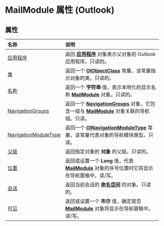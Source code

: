 
# MailModule 属性 (Outlook)

## 属性



|**名称**|**说明**|
|:-----|:-----|
|[应用程序](60a85a6b-67bc-c90a-a4a8-8f484d6cb0d6.md)|返回 **[应用程序](797003e7-ecd1-eccb-eaaf-32d6ddde8348.md)** 对象表示父对象的 Outlook 应用程序。只读的。|
|[类](f991b831-21a2-45c4-40ac-075eb5c90604.md)|返回一个 **[OlObjectClass](33d724b3-df3c-2a7f-a80f-93b66d96f588.md)** 常量，该常量指示对象的类。只读的。|
|[名称](6bb6f48d-c3cb-57dc-076c-67b1a2883926.md)|返回一个 **字符串** 值，表示本地化的显示名称 **[MailModule](df20efe5-be5c-952d-c6b7-20c20a83fda0.md)** 对象。只读的。|
|[NavigationGroups](23d7891a-41a0-679b-4654-0bfdcf9df2b4.md)|返回一个  **[NavigationGroups](07206203-36a9-7467-3a89-24fa2a7c2b1f.md)** 对象，它包含一组与 **[MailModule](df20efe5-be5c-952d-c6b7-20c20a83fda0.md)** 对象关联的导航组。只读。|
|[NavigationModuleType](d73c9fba-b768-4a40-2a18-9128e226b42d.md)|返回一个  **[OlNavigationModuleType](2140a094-6bee-aba1-03cd-71fa2c55842e.md)** 常量，该常量代表对象的导航模块类型。只读。|
|[父级](9507f813-87f0-3a15-5340-311e0f9374af.md)|返回指定对象的 **对象** 的父级。只读的。|
|[位置](46cfff8e-07ac-f929-94be-c7b39980daa8.md)|返回或设置一个 **Long** 值，代表 **[MailModule](df20efe5-be5c-952d-c6b7-20c20a83fda0.md)** 对象的序号位置时它将显示在导航窗格中。读/写。|
|[会话](6b4405e4-c7b8-9837-a494-889e2e17d7ef.md)|返回当前会话的 **[命名空间](f0dcaa19-07f5-5d42-a3bf-2e42b7885644.md)** 的对象。只读的。|
|[可见](6e1d07fe-1551-e5db-13b6-76d07c965a99.md)|返回或设置一个 **布尔** 值，确定是否 **[MailModule](df20efe5-be5c-952d-c6b7-20c20a83fda0.md)** 对象将显示在导航窗格中。读/写。|
